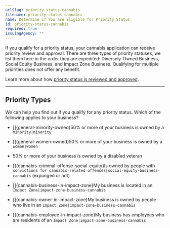 ```yaml
---
urlSlug: priority-status-cannabis
filename: priority-status-cannabis
name: Determine if You are Eligible for Priority Status
id: priority-status-cannabis
required: true
issuingAgency: ""
---
```

If you qualify for a priority status, your cannabis application can receive priority review and approval. There are three types of priority statuses, we list them here in the order they are expedited: Diversely-Owned Business, Social Equity Business, and Impact Zone Business. Qualifying for multiple priorities does not offer any benefit.

Learn more about how [priority status is reviewed and approved](https://www.nj.gov/cannabis/businesses/priority-applications/).

- - -

## Priority Types

We can help you find out if you qualify for any priority status. Which of the following applies to your business?

* []{general-minority-owned}50% or more of your business is owned by a `minority|minority` 
* []{general-women-owned}50% or more of your business is owned by a `woman|women` 


* 50% or more of your business is owned by a disabled veteran
*   []{cannabis-criminal-offense-social-equity}Is owned by people with `convictions for cannabis-related offenses|social-equity-business-cannabis` (expunged or not)
* []{cannabis-business-in-impact-zone}My business is located in an `Impact Zone|impact-zone-business-cannabis` 
* []{cannabis-owner-in-impact-zone}My business is owned by people who live in an `Impact Zone|impact-zone-business-cannabis` 
* []{cannabis-employee-in-impact-zone}My business has employees who are residents of an `Impact Zone|impact-zone-business-cannabis`